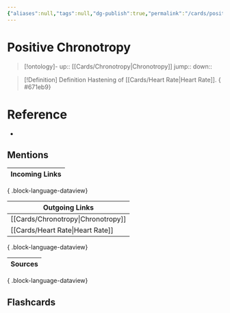 ```yaml
---
{"aliases":null,"tags":null,"dg-publish":true,"permalink":"/cards/positive-chronotropy/","dgPassFrontmatter":true}
---
```


# Positive Chronotropy

> [!ontology]-
> up:: [[Cards/Chronotropy\|Chronotropy]]
> jump:: 
> down:: 

> [!Definition] Definition
> Hastening of [[Cards/Heart Rate\|Heart Rate]].
{ #671eb9}


# Reference

- 

## Mentions

| Incoming Links |
| -------------- |

{ .block-language-dataview}

| Outgoing Links                        |
| ------------------------------------- |
| [[Cards/Chronotropy\|Chronotropy]] |
| [[Cards/Heart Rate\|Heart Rate]]   |

{ .block-language-dataview}

| Sources |
| ------- |

{ .block-language-dataview}

## Flashcards